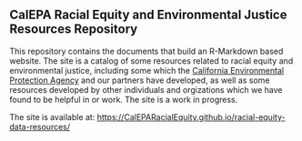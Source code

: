## CalEPA Racial Equity and Environmental Justice Resources Repository
This repository contains the documents that build an R-Markdown based website. The site is a catalog of some resources related to racial equity and environmental justice, including some which the [California Environmental Protection Agency](https://www.calepa.ca.gov/) and our partners have developed, as well as some resources developed by other individuals and orgizations which we have found to be helpful in or work. The site is a work in progress.

The site is available at: https://CalEPARacialEquity.github.io/racial-equity-data-resources/
